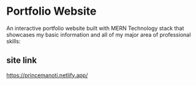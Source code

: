 # Portfolio Website

An interactive portfolio website built with MERN Technology stack that showcases my basic information and all of my major area of professional skills:

## site link

https://princemanoti.netlify.app/
